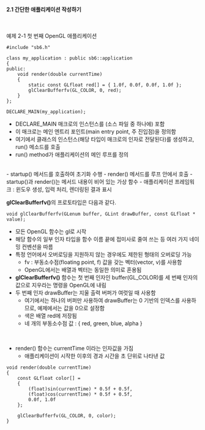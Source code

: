 #### 2.1 간단한 애플리케이션 작성하기
<br>

예제 2-1 첫 번째 OpenGL 애플리케이션
```
#include "sb6.h"

class my_application : public sb6::application
{
public:
    void render(double currentTime)
    {
        static const GLfloat red[] = { 1.0f, 0.0f, 0.0f, 1.0f };
        glClearBufferfv(GL_COLOR, 0, red);
    }
};

DECLARE_MAIN(my_application);
```

- DECLARE_MAIN 매크로의 인스턴스를 (소스 파일 중 하나에) 포함
- 이 매크로는 메인 엔트리 포인트(main entry point, 주 진입점)을 정의함
- 여기에서 클래스의 인스턴스(해당 타입이 매크로의 인자로 전달된다)를 생성하고, run() 메소드를 호출
- run() method가 애플리케이션의 메인 루프를 정의
<br>
- startup() 메서드를 호출하여 초기화 수행
- render() 메서드를 루프 안에서 호출
- startup()과 render()는 메서드 내용이 비어 있는 가상 함수
- 애플리케이션 프레임워크 : 윈도우 생성, 입력 처리, 렌더링된 결과 표시
<BR>

<b>glClearBufferfv()</b>의 프로토타입은 다음과 같다.
```
void glClearBufferfv(GLenum buffer, GLint drawBuffer, const GLfloat * value);
```

- 모든 OpenGL 함수는 gl로 시작
- 해당 함수의 일부 인자 타입을 함수 이름 끝에 접미사로 줄여 쓰는 등 여러 가지 네이밍 컨벤션을 따름
- 특정 언어에서 오버로딩을 지원하지 않는 경우에도 제한된 형태의 오버로딩 가능
    - fv : 부동소수점(floating point, f) 값을 갖는 벡터(vector, v)를 사용함
    - OpenGL에서는 배열과 벡터는 동일한 의미로 혼용됨
- <b>glClearBufferfv()</b> 함수는 첫 번째 인자인 buffer(GL_COLOR)를 세 번째 인자의 값으로 지우라는 명령을 OpenGL에 내림
- 두 번째 인자 drawBuffer는 지울 출력 버퍼가 여럿일 때 사용함
    - 여기에서는 하나의 버퍼만 사용하여 drawBuffer는 0 기반의 인덱스를 사용하므로, 예제에서는 값을 0으로 설정함
    - 색은 배열 red에 저장됨
    - 네 개의 부동소수점 값 : { red, green, blue, alpha }
<br>

- render() 함수는 currentTime 이라는 인자값을 가짐
    - 애플리케이션이 시작한 이후의 경과 시간을 초 단위로 나타낸 값

```
void render(double currentTime)
{
    const GLfloat color[] =
    {
        (float)sin(currentTime) * 0.5f + 0.5f,
        (float)cos(currentTime) * 0.5f + 0.5f,
        0.0f, 1.0f
    };

    glClearBufferfv(GL_COLOR, 0, color);
}
```
